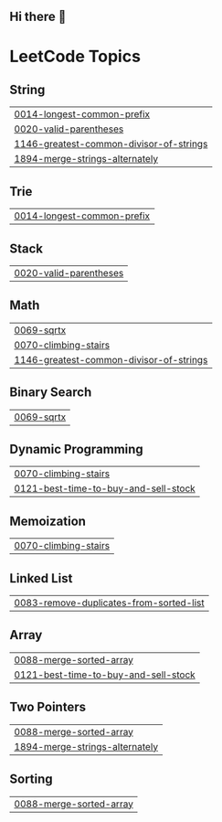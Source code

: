 ## Hi there 👋

<!--
**aidaanky/aidaanky** is a ✨ _special_ ✨ repository because its `README.md` (this file) appears on your GitHub profile.

Here are some ideas to get you started:

- 🔭 I’m currently working on ...
- 🌱 I’m currently learning ...
- 👯 I’m looking to collaborate on ...
- 🤔 I’m looking for help with ...
- 💬 Ask me about ...
- 📫 How to reach me: ...
- 😄 Pronouns: ...
- ⚡ Fun fact: ...
-->

<!---LeetCode Topics Start-->
# LeetCode Topics
## String
|  |
| ------- |
| [0014-longest-common-prefix](https://github.com/aidaanky/aidaanky/tree/master/0014-longest-common-prefix) |
| [0020-valid-parentheses](https://github.com/aidaanky/aidaanky/tree/master/0020-valid-parentheses) |
| [1146-greatest-common-divisor-of-strings](https://github.com/aidaanky/aidaanky/tree/master/1146-greatest-common-divisor-of-strings) |
| [1894-merge-strings-alternately](https://github.com/aidaanky/aidaanky/tree/master/1894-merge-strings-alternately) |
## Trie
|  |
| ------- |
| [0014-longest-common-prefix](https://github.com/aidaanky/aidaanky/tree/master/0014-longest-common-prefix) |
## Stack
|  |
| ------- |
| [0020-valid-parentheses](https://github.com/aidaanky/aidaanky/tree/master/0020-valid-parentheses) |
## Math
|  |
| ------- |
| [0069-sqrtx](https://github.com/aidaanky/aidaanky/tree/master/0069-sqrtx) |
| [0070-climbing-stairs](https://github.com/aidaanky/aidaanky/tree/master/0070-climbing-stairs) |
| [1146-greatest-common-divisor-of-strings](https://github.com/aidaanky/aidaanky/tree/master/1146-greatest-common-divisor-of-strings) |
## Binary Search
|  |
| ------- |
| [0069-sqrtx](https://github.com/aidaanky/aidaanky/tree/master/0069-sqrtx) |
## Dynamic Programming
|  |
| ------- |
| [0070-climbing-stairs](https://github.com/aidaanky/aidaanky/tree/master/0070-climbing-stairs) |
| [0121-best-time-to-buy-and-sell-stock](https://github.com/aidaanky/aidaanky/tree/master/0121-best-time-to-buy-and-sell-stock) |
## Memoization
|  |
| ------- |
| [0070-climbing-stairs](https://github.com/aidaanky/aidaanky/tree/master/0070-climbing-stairs) |
## Linked List
|  |
| ------- |
| [0083-remove-duplicates-from-sorted-list](https://github.com/aidaanky/aidaanky/tree/master/0083-remove-duplicates-from-sorted-list) |
## Array
|  |
| ------- |
| [0088-merge-sorted-array](https://github.com/aidaanky/aidaanky/tree/master/0088-merge-sorted-array) |
| [0121-best-time-to-buy-and-sell-stock](https://github.com/aidaanky/aidaanky/tree/master/0121-best-time-to-buy-and-sell-stock) |
## Two Pointers
|  |
| ------- |
| [0088-merge-sorted-array](https://github.com/aidaanky/aidaanky/tree/master/0088-merge-sorted-array) |
| [1894-merge-strings-alternately](https://github.com/aidaanky/aidaanky/tree/master/1894-merge-strings-alternately) |
## Sorting
|  |
| ------- |
| [0088-merge-sorted-array](https://github.com/aidaanky/aidaanky/tree/master/0088-merge-sorted-array) |
<!---LeetCode Topics End-->